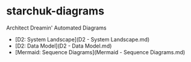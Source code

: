 # starchuk-diagrams
Architect Dreamin' Automated Diagrams

- [D2: System Landscape](D2 - System Landscape.md)
- [D2: Data Model](D2 - Data Model.md)
- [Mermaid: Sequence Diagrams](Mermaid - Sequence Diagrams.md)
